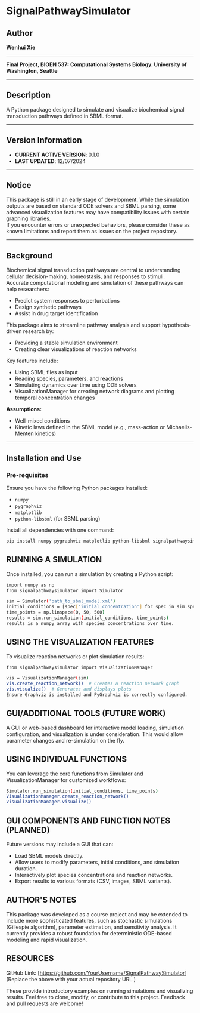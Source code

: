 # SignalPathwaySimulator

## Author
**Wenhui Xie**

---

**Final Project, BIOEN 537: Computational Systems Biology. University of Washington, Seattle**

---

## Description
A Python package designed to simulate and visualize biochemical signal transduction pathways defined in SBML format.

---

## Version Information
- **CURRENT ACTIVE VERSION**: 0.1.0  
- **LAST UPDATED**: 12/07/2024

---

## Notice
This package is still in an early stage of development. While the simulation outputs are based on standard ODE solvers and SBML parsing, some advanced visualization features may have compatibility issues with certain graphing libraries.  
If you encounter errors or unexpected behaviors, please consider these as known limitations and report them as issues on the project repository.

---

## Background
Biochemical signal transduction pathways are central to understanding cellular decision-making, homeostasis, and responses to stimuli.  
Accurate computational modeling and simulation of these pathways can help researchers:
- Predict system responses to perturbations
- Design synthetic pathways
- Assist in drug target identification  

This package aims to streamline pathway analysis and support hypothesis-driven research by:
- Providing a stable simulation environment
- Creating clear visualizations of reaction networks  

Key features include:
- Using SBML files as input
- Reading species, parameters, and reactions
- Simulating dynamics over time using ODE solvers
- VisualizationManager for creating network diagrams and plotting temporal concentration changes  

**Assumptions:**  
- Well-mixed conditions  
- Kinetic laws defined in the SBML model (e.g., mass-action or Michaelis-Menten kinetics)

---

## Installation and Use

### Pre-requisites
Ensure you have the following Python packages installed:
- `numpy`
- `pygraphviz`
- `matplotlib`
- `python-libsbml` (for SBML parsing)

Install all dependencies with one command:
```bash
pip install numpy pygraphviz matplotlib python-libsbml signalpathwaysimulator
```

## RUNNING A SIMULATION
Once installed, you can run a simulation by creating a Python script:
```bash
import numpy as np
from signalpathwaysimulator import Simulator

sim = Simulator('path_to_sbml_model.xml')
initial_conditions = [spec['initial_concentration'] for spec in sim.species]
time_points = np.linspace(0, 50, 500)
results = sim.run_simulation(initial_conditions, time_points)
results is a numpy array with species concentrations over time.
```
## USING THE VISUALIZATION FEATURES
To visualize reaction networks or plot simulation results:
```bash
from signalpathwaysimulator import VisualizationManager

vis = VisualizationManager(sim)
vis.create_reaction_network()  # Creates a reaction network graph
vis.visualize()  # Generates and displays plots
Ensure Graphviz is installed and PyGraphviz is correctly configured.
```
## GUI/ADDITIONAL TOOLS (FUTURE WORK)
A GUI or web-based dashboard for interactive model loading, simulation configuration, and visualization is under consideration. This would allow parameter changes and re-simulation on the fly.

## USING INDIVIDUAL FUNCTIONS
You can leverage the core functions from Simulator and VisualizationManager for customized workflows:
```bash
Simulator.run_simulation(initial_conditions, time_points)
VisualizationManager.create_reaction_network()
VisualizationManager.visualize()
```
## GUI COMPONENTS AND FUNCTION NOTES (PLANNED)
Future versions may include a GUI that can:
- Load SBML models directly.
- Allow users to modify parameters, initial conditions, and simulation duration.
- Interactively plot species concentrations and reaction networks.
- Export results to various formats (CSV, images, SBML variants).

## AUTHOR'S NOTES
This package was developed as a course project and may be extended to include more sophisticated features, such as stochastic simulations (Gillespie algorithm), parameter estimation, and sensitivity analysis. It currently provides a robust foundation for deterministic ODE-based modeling and rapid visualization.

## RESOURCES
GitHub Link: [https://github.com/YourUsername/SignalPathwaySimulator]
(Replace the above with your actual repository URL.)

These provide introductory examples on running simulations and visualizing results. Feel free to clone, modify, or contribute to this project. Feedback and pull requests are welcome!
